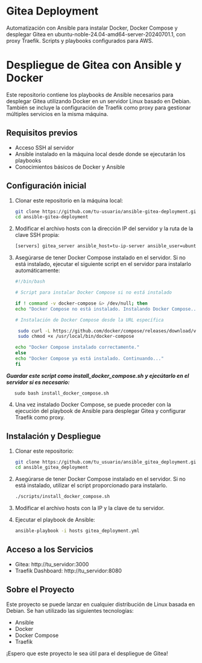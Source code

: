 # Gitea Deployment
Automatización con Ansible para instalar Docker, Docker Compose y desplegar Gitea en ubuntu-noble-24.04-amd64-server-20240701.1, con proxy Traefik. Scripts y playbooks configurados para AWS.

# Despliegue de Gitea con Ansible y Docker

Este repositorio contiene los playbooks de Ansible necesarios para desplegar Gitea utilizando Docker en un servidor Linux basado en Debian. También se incluye la configuración de Traefik como proxy para gestionar múltiples servicios en la misma máquina.

## Requisitos previos

- Acceso SSH al servidor
- Ansible instalado en la máquina local desde donde se ejecutarán los playbooks
- Conocimientos básicos de Docker y Ansible

## Configuración inicial

1. Clonar este repositorio en la máquina local:

   ```bash
   git clone https://github.com/tu-usuario/ansible-gitea-deployment.git
   cd ansible-gitea-deployment

2. Modificar el archivo hosts con la dirección IP del servidor y la ruta de la clave SSH propia:

   ```bash
   [servers] gitea_server ansible_host=tu-ip-server ansible_user=ubuntu ansible_ssh_private_key_file=/ruta/a/tu/clave-aws.pem

3. Asegúrarse de tener Docker Compose instalado en el servidor. Si no está instalado, ejecutar el siguiente script en el servidor para instalarlo automáticamente:

   ```bash
   #!/bin/bash

   # Script para instalar Docker Compose si no está instalado

   if ! command -v docker-compose &> /dev/null; then
   echo "Docker Compose no está instalado. Instalando Docker Compose..."

   # Instalación de Docker Compose desde la URL específica

    sudo curl -L https://github.com/docker/compose/releases/download/v2.28.1/docker-compose-linux-x86_64 -o /usr/local/bin/docker-compose
    sudo chmod +x /usr/local/bin/docker-compose

   echo "Docker Compose instalado correctamente."
   else
   echo "Docker Compose ya está instalado. Continuando..."
   fi

  ***Guardar este script como install_docker_compose.sh y ejecútarlo en el servidor si es necesario:***

       sudo bash install_docker_compose.sh

4. Una vez instalado Docker Compose, se puede proceder con la ejecución del playbook de Ansible para desplegar Gitea y configurar Traefik como proxy.

## Instalación y Despliegue

1. Clonar este repositorio:

   ```bash
   git clone https://github.com/tu_usuario/ansible_gitea_deployment.git
   cd ansible_gitea_deployment

2. Asegúrarse de tener Docker Compose instalado en el servidor. Si no está instalado, utilizar el script proporcionado para instalarlo.

   ```bash
   ./scripts/install_docker_compose.sh

3. Modificar el archivo hosts con la IP y la clave de tu servidor.

4. Ejecutar el playbook de Ansible:

   ```bash
   ansible-playbook -i hosts gitea_deployment.yml

## Acceso a los Servicios

   - Gitea: http://tu_servidor:3000
   - Traefik Dashboard: http://tu_servidor:8080

## Sobre el Proyecto

Este proyecto se puede lanzar en cualquier distribución de Linux basada en Debian. Se han utilizado las siguientes tecnologías:

* Ansible
* Docker
* Docker Compose
* Traefik

¡Espero que este proyecto le sea útil para el despliegue de Gitea!
